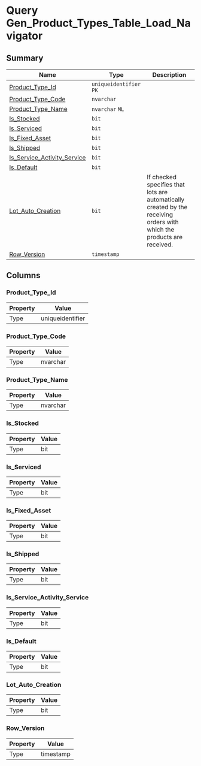 # Query Gen_Product_Types_Table_Load_Navigator


## Summary

| Name | Type | Description |
| - | - | --- |
|[Product_Type_Id](#product_type_id)|`uniqueidentifier` `PK`||
|[Product_Type_Code](#product_type_code)|`nvarchar` ||
|[Product_Type_Name](#product_type_name)|`nvarchar` `ML`||
|[Is_Stocked](#is_stocked)|`bit` ||
|[Is_Serviced](#is_serviced)|`bit` ||
|[Is_Fixed_Asset](#is_fixed_asset)|`bit` ||
|[Is_Shipped](#is_shipped)|`bit` ||
|[Is_Service_Activity_Service](#is_service_activity_service)|`bit` ||
|[Is_Default](#is_default)|`bit` ||
|[Lot_Auto_Creation](#lot_auto_creation)|`bit` |If checked specifies that lots are automatically created by the receiving orders with which the products are received.|
|[Row_Version](#row_version)|`timestamp` ||

## Columns

### Product_Type_Id

| Property | Value |
| - | - |
|Type|uniqueidentifier|

### Product_Type_Code

| Property | Value |
| - | - |
|Type|nvarchar|

### Product_Type_Name

| Property | Value |
| - | - |
|Type|nvarchar|

### Is_Stocked

| Property | Value |
| - | - |
|Type|bit|

### Is_Serviced

| Property | Value |
| - | - |
|Type|bit|

### Is_Fixed_Asset

| Property | Value |
| - | - |
|Type|bit|

### Is_Shipped

| Property | Value |
| - | - |
|Type|bit|

### Is_Service_Activity_Service

| Property | Value |
| - | - |
|Type|bit|

### Is_Default

| Property | Value |
| - | - |
|Type|bit|

### Lot_Auto_Creation

| Property | Value |
| - | - |
|Type|bit|

### Row_Version

| Property | Value |
| - | - |
|Type|timestamp|


